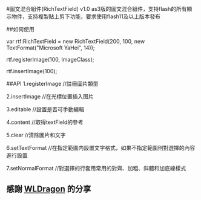 #圖文混合組件(RichTextField) v1.0
as3版的圖文混合組件，支持flash的所有顯示物件，支持複製貼上剪下功能，要求使用flash11及以上版本發布

##如何使用

var rtf:RichTextField = new RichTextField(200, 100, new TextFormat("Microsoft YaHei", 14));

rtf.registerImage(100, ImageClass);

rtf.insertImage(100);

##API
1.registerImage //註冊圖片類型

2.insertImage //在光標位置插入图片

3.editable //設置是否可手動編輯

4.content //取得textField的參考

5.clear //清除圖片和文字

6.setTextFormat //在指定範圍内設置文字格式，如果不指定範圍則對選擇的內容進行設置

7.setNormalFormat //對選擇的行套用常用的對齊、加粗、斜體和加底線樣式

## 感謝 [WLDragon](https://gitee.com/wl/RichTextField) 的分享
